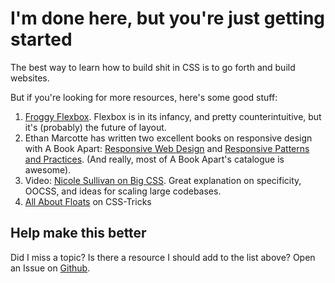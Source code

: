 # I'm done here, but you're just getting started

The best way to learn how to build shit in CSS 
is to go forth and build websites.

But if you're looking for more resources, here's some good stuff:

1. [Froggy Flexbox](http://flexboxfroggy.com/). Flexbox is in its infancy, and pretty counterintuitive,
but it's (probably) the future of layout. 
2. Ethan Marcotte has written two excellent books on responsive design with A Book Apart: [Responsive Web Design](http://abookapart.com/products/responsive-web-design) and [Responsive Patterns and Practices](http://abookapart.com/products/responsive-design-patterns-principles). (And really, most of A Book Apart's catalogue is awesome).
3. Video: [Nicole Sullivan on Big CSS](https://vimeo.com/72759139). Great explanation on specificity, OOCSS, and ideas for scaling large codebases.
4. [All About Floats](https://css-tricks.com/all-about-floats/) on CSS-Tricks


## Help make this better

Did I miss a topic? Is there a resource I should add to the list above? Open an Issue
on [Github](https://github.com/whatisjasongoldstein/buildcss/issues).